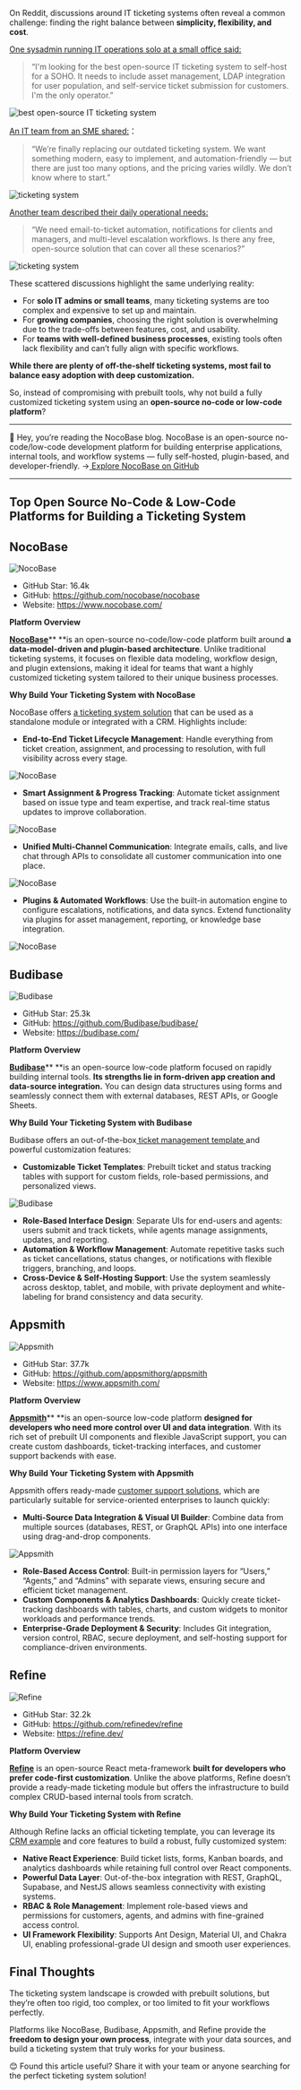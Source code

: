On Reddit, discussions around IT ticketing systems often reveal a common challenge: finding the right balance between **simplicity, flexibility, and cost**.

[One sysadmin running IT operations solo at a small office said:](https://www.reddit.com/r/selfhosted/comments/1282l0y/best_opensource_it_ticketing_system/)

> “I'm looking for the best open-source IT ticketing system to self-host for a SOHO. It needs to include asset management, LDAP integration for user population, and self-service ticket submission for customers. I'm the only operator.”

![best open-source IT ticketing system](https://static-docs.nocobase.com/1-fmw21u.png)

[An IT team from an SME shared:](https://www.reddit.com/r/ITManagers/comments/1mt7oy4/modern_it_ticketing_system_with_automation/)：

> “We’re finally replacing our outdated ticketing system. We want something modern, easy to implement, and automation-friendly — but there are just too many options, and the pricing varies wildly. We don’t know where to start.”

![ticketing system](https://static-docs.nocobase.com/2-om79rc.png)

[Another team described their daily operational needs:](https://www.reddit.com/r/sysadmin/comments/1mc82jv/free_open_source_ticketing_system_for_it_support/)

> “We need email-to-ticket automation, notifications for clients and managers, and multi-level escalation workflows. Is there any free, open-source solution that can cover all these scenarios?”

![ticketing system](https://static-docs.nocobase.com/3-igzf45.png)

These scattered discussions highlight the same underlying reality:

* For **solo IT admins or small teams**, many ticketing systems are too complex and expensive to set up and maintain.
* For **growing companies**, choosing the right solution is overwhelming due to the trade-offs between features, cost, and usability.
* For **teams with well-defined business processes**, existing tools often lack flexibility and can’t fully align with specific workflows.

**While there are plenty of off-the-shelf ticketing systems, most fail to balance easy adoption with deep customization.**

So, instead of compromising with prebuilt tools, why not build a fully customized ticketing system using an **open-source no-code or low-code platform**?

---

💬 Hey, you’re reading the NocoBase blog. NocoBase is an open-source no-code/low-code development platform for building enterprise applications, internal tools, and workflow systems — fully self-hosted, plugin-based, and developer-friendly. →[ Explore NocoBase on GitHub](https://github.com/nocobase/nocobase)

---

## **Top Open Source No-Code & Low-Code Platforms for Building a Ticketing System**

## NocoBase

![NocoBase](https://static-docs.nocobase.com/4-v2b19x.png)

* GitHub Star: 16.4k
* GitHub: https://github.com/nocobase/nocobase
* Website: https://www.nocobase.com/

**Platform Overview**

**[NocoBase](https://www.nocobase.com/)**** **is an open-source no-code/low-code platform built around **a data-model-driven and plugin-based architecture**. Unlike traditional ticketing systems, it focuses on flexible data modeling, workflow design, and plugin extensions, making it ideal for teams that want a highly customized ticketing system tailored to their unique business processes.

**Why Build Your Ticketing System with NocoBase**

NocoBase offers [a ticketing system solution](https://www.nocobase.com/en/solutions/ticketing) that can be used as a standalone module or integrated with a CRM. Highlights include:

* **End-to-End Ticket Lifecycle Management**: Handle everything from ticket creation, assignment, and processing to resolution, with full visibility across every stage.

![NocoBase](https://static-docs.nocobase.com/5-ximtla.png)

* **Smart Assignment & Progress Tracking**: Automate ticket assignment based on issue type and team expertise, and track real-time status updates to improve collaboration.

![NocoBase](https://static-docs.nocobase.com/6-721pig.png)

* **Unified Multi-Channel Communication**: Integrate emails, calls, and live chat through APIs to consolidate all customer communication into one place.

![NocoBase](https://static-docs.nocobase.com/7-q8xn9i.png)

* **Plugins & Automated Workflows**: Use the built-in automation engine to configure escalations, notifications, and data syncs. Extend functionality via plugins for asset management, reporting, or knowledge base integration.

![NocoBase](https://static-docs.nocobase.com/8-jtp2bm.png)

## Budibase

![Budibase](https://static-docs.nocobase.com/9-jy06b6.png)

* GitHub Star: 25.3k
* GitHub: https://github.com/Budibase/budibase/
* Website: https://budibase.com/

**Platform Overview**

**[Budibase](https://budibase.com/)**** **is an open-source low-code platform focused on rapidly building internal tools. **Its strengths lie in form-driven app creation and data-source integration.** You can design data structures using forms and seamlessly connect them with external databases, REST APIs, or Google Sheets.

**Why Build Your Ticketing System with Budibase**

Budibase offers an out-of-the-box[ ticket management template ](https://budibase.com/business-apps/templates/open-source-ticketing-system/)and powerful customization features:

* **Customizable Ticket Templates**: Prebuilt ticket and status tracking tables with support for custom fields, role-based permissions, and personalized views.

![Budibase](https://static-docs.nocobase.com/10-lru3t0.png)

* **Role-Based Interface Design**: Separate UIs for end-users and agents: users submit and track tickets, while agents manage assignments, updates, and reporting.
* **Automation & Workflow Management**: Automate repetitive tasks such as ticket cancellations, status changes, or notifications with flexible triggers, branching, and loops.
* **Cross-Device & Self-Hosting Support**: Use the system seamlessly across desktop, tablet, and mobile, with private deployment and white-labeling for brand consistency and data security.

## Appsmith

![Appsmith](https://static-docs.nocobase.com/11-bu94pj.png)

* GitHub Star: 37.7k
* GitHub: https://github.com/appsmithorg/appsmith
* Website: https://www.appsmith.com/

**Platform Overview**

**[Appsmith](https://www.appsmith.com/)**** **is an open-source low-code platform **designed for developers who need more control over UI and data integration**. With its rich set of prebuilt UI components and flexible JavaScript support, you can create custom dashboards, ticket-tracking interfaces, and customer support backends with ease.

**Why Build Your Ticketing System with Appsmith**

Appsmith offers ready-made [customer support solutions](https://www.appsmith.com/template/customer-support), which are particularly suitable for service-oriented enterprises to launch quickly:

* **Multi-Source Data Integration & Visual UI Builder**: Combine data from multiple sources (databases, REST, or GraphQL APIs) into one interface using drag-and-drop components.

![Appsmith](https://static-docs.nocobase.com/12-ozp10e.png)

* **Role-Based Access Control**: Built-in permission layers for “Users,” “Agents,” and “Admins” with separate views, ensuring secure and efficient ticket management.
* **Custom Components & Analytics Dashboards**: Quickly create ticket-tracking dashboards with tables, charts, and custom widgets to monitor workloads and performance trends.
* **Enterprise-Grade Deployment & Security**: Includes Git integration, version control, RBAC, secure deployment, and self-hosting support for compliance-driven environments.

## Refine

![Refine](https://static-docs.nocobase.com/13-auopx8.png)

* GitHub Star: 32.2k
* GitHub: https://github.com/refinedev/refine
* Website: https://refine.dev/

**Platform Overview**

**[Refine](https://refine.dev/)** is an open-source React meta-framework **built for developers who prefer code-first customization**. Unlike the above platforms, Refine doesn’t provide a ready-made ticketing module but offers the infrastructure to build complex CRUD-based internal tools from scratch.

**Why Build Your Ticketing System with Refine**

Although Refine lacks an official ticketing template, you can leverage its [CRM example](https://example.crm.refine.dev/) and core features to build a robust, fully customized system:

* **Native React Experience**: Build ticket lists, forms, Kanban boards, and analytics dashboards while retaining full control over React components.
* **Powerful Data Layer**: Out-of-the-box integration with REST, GraphQL, Supabase, and NestJS allows seamless connectivity with existing systems.
* **RBAC & Role Management**: Implement role-based views and permissions for customers, agents, and admins with fine-grained access control.
* **UI Framework Flexibility**: Supports Ant Design, Material UI, and Chakra UI, enabling professional-grade UI design and smooth user experiences.

## Final Thoughts

The ticketing system landscape is crowded with prebuilt solutions, but they’re often too rigid, too complex, or too limited to fit your workflows perfectly.

Platforms like NocoBase, Budibase, Appsmith, and Refine provide the **freedom to design your own process**, integrate with your data sources, and build a ticketing system that truly works for your business.

😊 Found this article useful? Share it with your team or anyone searching for the perfect ticketing system solution!

